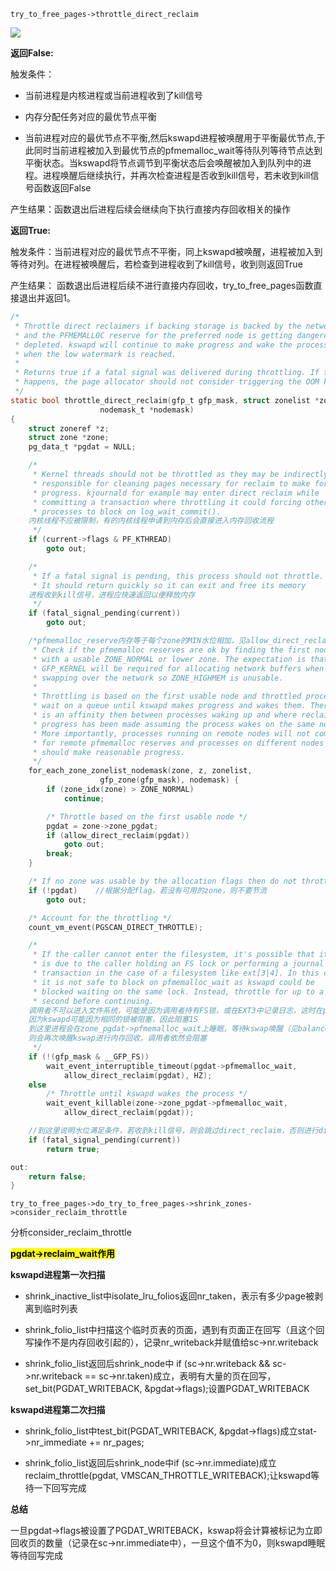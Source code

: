 `try_to_free_pages->throttle_direct_reclaim`

![](C:\Users\wangwei180\AppData\Roaming\marktext\images\2023-10-07-16-52-21-image.png)

**返回False:**

触发条件：

- 当前进程是内核进程或当前进程收到了kill信号

- 内存分配任务对应的最优节点平衡

- 当前进程对应的最优节点不平衡,然后kswapd进程被唤醒用于平衡最优节点,于此同时当前进程被加入到最优节点的pfmemalloc_wait等待队列等待节点达到平衡状态。当kswapd将节点调节到平衡状态后会唤醒被加入到队列中的进程。进程唤醒后继续执行，并再次检查进程是否收到kill信号，若未收到kill信号函数返回False

产生结果：函数退出后进程后续会继续向下执行直接内存回收相关的操作

**返回True:**

触发条件：当前进程对应的最优节点不平衡，同上kswapd被唤醒，进程被加入到等待对列。在进程被唤醒后，若检查到进程收到了kill信号，收到则返回True

产生结果： 函数退出后进程后续不进行直接内存回收，try_to_free_pages函数直接退出并返回1。

```c
/*
 * Throttle direct reclaimers if backing storage is backed by the network
 * and the PFMEMALLOC reserve for the preferred node is getting dangerously
 * depleted. kswapd will continue to make progress and wake the processes
 * when the low watermark is reached.
 *
 * Returns true if a fatal signal was delivered during throttling. If this
 * happens, the page allocator should not consider triggering the OOM killer.
 */
static bool throttle_direct_reclaim(gfp_t gfp_mask, struct zonelist *zonelist,
                    nodemask_t *nodemask)
{
    struct zoneref *z;
    struct zone *zone;
    pg_data_t *pgdat = NULL;

    /*
     * Kernel threads should not be throttled as they may be indirectly
     * responsible for cleaning pages necessary for reclaim to make forward
     * progress. kjournald for example may enter direct reclaim while
     * committing a transaction where throttling it could forcing other
     * processes to block on log_wait_commit().
    内核线程不应被限制，有的内核线程申请到内存后会直接进入内存回收流程
     */
    if (current->flags & PF_KTHREAD)
        goto out;

    /*
     * If a fatal signal is pending, this process should not throttle.
     * It should return quickly so it can exit and free its memory
    进程收到kill信号，进程应快速返回以便释放内存
     */
    if (fatal_signal_pending(current))
        goto out;

    /*pfmemalloc_reserve内存等于每个zone的MIN水位相加，见allow_direct_reclaim
     * Check if the pfmemalloc reserves are ok by finding the first node
     * with a usable ZONE_NORMAL or lower zone. The expectation is that
     * GFP_KERNEL will be required for allocating network buffers when
     * swapping over the network so ZONE_HIGHMEM is unusable.
     *
     * Throttling is based on the first usable node and throttled processes
     * wait on a queue until kswapd makes progress and wakes them. There
     * is an affinity then between processes waking up and where reclaim
     * progress has been made assuming the process wakes on the same node.
     * More importantly, processes running on remote nodes will not compete
     * for remote pfmemalloc reserves and processes on different nodes
     * should make reasonable progress.
     */
    for_each_zone_zonelist_nodemask(zone, z, zonelist,
                    gfp_zone(gfp_mask), nodemask) {
        if (zone_idx(zone) > ZONE_NORMAL)
            continue;

        /* Throttle based on the first usable node */
        pgdat = zone->zone_pgdat;
        if (allow_direct_reclaim(pgdat))
            goto out;
        break;
    }

    /* If no zone was usable by the allocation flags then do not throttle */
    if (!pgdat)    //根据分配flag，若没有可用的zone，则不要节流
        goto out;

    /* Account for the throttling */
    count_vm_event(PGSCAN_DIRECT_THROTTLE);

    /*
     * If the caller cannot enter the filesystem, it's possible that it
     * is due to the caller holding an FS lock or performing a journal
     * transaction in the case of a filesystem like ext[3|4]. In this case,
     * it is not safe to block on pfmemalloc_wait as kswapd could be
     * blocked waiting on the same lock. Instead, throttle for up to a
     * second before continuing.
    调用者不可以进入文件系统，可能是因为调用者持有FS锁，或在EXT3中记录日志，这时在pfmemalloc_wait阻塞是不安全的
    因为kswapd可能因为相同的锁被阻塞，因此阻塞1S
    到这里进程会在zone_pgdat->pfmemalloc_wait上睡眠，等待kswap唤醒（见balance_pgdat），若被唤醒后allow_direct_reclaim判断数位仍然不满足条件
    则会再次唤醒kswap进行内存回收，调用者依然会阻塞
     */
    if (!(gfp_mask & __GFP_FS))
        wait_event_interruptible_timeout(pgdat->pfmemalloc_wait,
            allow_direct_reclaim(pgdat), HZ);
    else
        /* Throttle until kswapd wakes the process */
        wait_event_killable(zone->zone_pgdat->pfmemalloc_wait,
            allow_direct_reclaim(pgdat));

    //到这里说明水位满足条件，若收到kill信号，则会跳过direct_reclaim，否则进行direct_reclaim
    if (fatal_signal_pending(current))
        return true;

out:
    return false;
}
```

`try_to_free_pages->do_try_to_free_pages->shrink_zones->consider_reclaim_throttle`

分析consider_reclaim_throttle

**<mark>pgdat->reclaim_wait作用</mark>**

**kswapd进程第一次扫描**

- shrink_inactive_list中isolate_lru_folios返回nr_taken，表示有多少page被剥离到临时列表

- shrink_folio_list中扫描这个临时页表的页面，遇到有页面正在回写（且这个回写操作不是内存回收引起的），记录nr_writeback并赋值给sc->nr.writeback

- shrink_folio_list返回后shrink_node中 if (sc->nr.writeback && sc->nr.writeback == sc->nr.taken)成立，表明有大量的页在回写，set_bit(PGDAT_WRITEBACK, &pgdat->flags);设置PGDAT_WRITEBACK

**kswapd进程第二次扫描**

- shrink_folio_list中test_bit(PGDAT_WRITEBACK, &pgdat->flags)成立stat->nr_immediate += nr_pages;

- shrink_folio_list返回后shrink_node中if (sc->nr.immediate)成立reclaim_throttle(pgdat, VMSCAN_THROTTLE_WRITEBACK);让kswapd等待一下回写完成

**总结**

一旦pgdat->flags被设置了PGDAT_WRITEBACK，kswap将会计算被标记为立即回收页的数量（记录在sc->nr.immediate中），一旦这个值不为0，则kswapd睡眠等待回写完成
